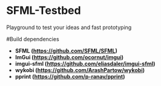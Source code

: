 # SFML-Testbed
Playground to test your ideas and fast prototyping

#Build
dependencies
- **SFML (https://github.com/SFML/SFML)**
- **ImGui (https://github.com/ocornut/imgui)**
- **imgui-sfml (https://github.com/eliasdaler/imgui-sfml)**
- **wykobi (https://github.com/ArashPartow/wykobi)**
- **pprint (https://github.com/p-ranav/pprint)**
